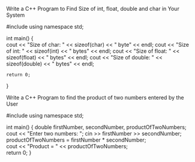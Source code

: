 Write a C++ Program to Find Size of int, float, double and char in Your System

#include <iostream>
using namespace std;

int main() 
{    
    cout << "Size of char: " << sizeof(char) << " byte" << endl;
    cout << "Size of int: " << sizeof(int) << " bytes" << endl;
    cout << "Size of float: " << sizeof(float) << " bytes" << endl;
    cout << "Size of double: " << sizeof(double) << " bytes" << endl;

    return 0;
}
    
 
    
Write a C++ Program to find the product of two numbers entered by the User
   
#include <iostream>
using namespace std;

int main()
{
    double firstNumber, secondNumber, productOfTwoNumbers;
    cout << "Enter two numbers: ";
    cin >> firstNumber >> secondNumber;
    productOfTwoNumbers = firstNumber * secondNumber;  
    cout << "Product = " << productOfTwoNumbers;    
    return 0;
}

